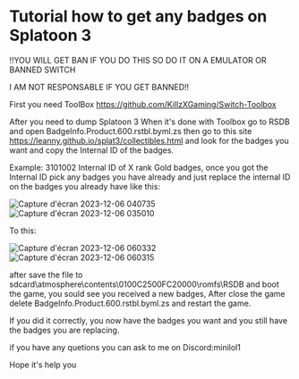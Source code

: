 # Tutorial how to get any badges on Splatoon 3
!!YOU WILL GET BAN IF YOU DO THIS SO DO IT ON A EMULATOR OR BANNED SWITCH 

I AM NOT RESPONSABLE IF YOU GET BANNED!!


First you need ToolBox https://github.com/KillzXGaming/Switch-Toolbox

After you need to dump Splatoon 3 When it's done with Toolbox go to RSDB and open BadgeInfo.Product.600.rstbl.byml.zs then go to this site https://leanny.github.io/splat3/collectibles.html and look for the badges you want and copy the Internal ID of the badges. 

Example: 3101002 Internal ID of X rank Gold badges, once you got the Internal ID pick any badges you have already and just replace the internal ID on the badges you already have like this:

![Capture d'écran 2023-12-06 040735](https://github.com/MiniLol1/Splatoon-3-Hacks/assets/100243109/e7886a2d-cb99-4123-a898-184bab7ddb6c)
![Capture d'écran 2023-12-06 035010](https://github.com/MiniLol1/Splatoon-3-Hacks/assets/100243109/43564a80-c9ef-48ca-a798-5cd9943158b2)

To this:

![Capture d'écran 2023-12-06 060332](https://github.com/MiniLol1/Splatoon-3-Hacks/assets/100243109/18d4caf9-1d92-4dff-9834-3a7fd746357f)
![Capture d'écran 2023-12-06 060315](https://github.com/MiniLol1/Splatoon-3-Hacks/assets/100243109/46bd3afc-f92f-47e3-8d9c-5234ef708f7b)


after save the file to sdcard\atmosphere\contents\0100C2500FC20000\romfs\RSDB and boot the game, you sould see you received a new badges, After close the game delete BadgeInfo.Product.600.rstbl.byml.zs and restart the game.

 If you did it correctly, you now have the badges you want and you still have the badges you are replacing.

if you have any quetions you can ask to me on Discord:minilol1

Hope it's help you
